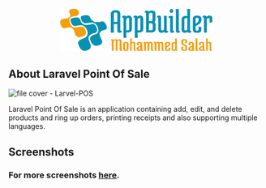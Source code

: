 <p align="center"><img src="logo.svg" width="300" alt="logo"></p>

## About Laravel Point Of Sale

![file cover - Larvel-POS](https://user-images.githubusercontent.com/109177230/202863087-fee20fee-c157-438a-a25e-7b0d3d6dd9ef.png)

Laravel Point Of Sale is an application containing add, edit, and delete products and ring up orders, printing receipts and also supporting multiple languages.

## Screenshots

### For more screenshots [here](screenshots/SCREENSHOTS.md).


